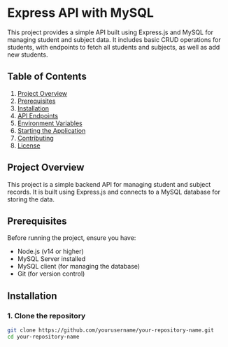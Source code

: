 # Express API with MySQL

This project provides a simple API built using Express.js and MySQL for managing student and subject data. It includes basic CRUD operations for students, with endpoints to fetch all students and subjects, as well as add new students.

## Table of Contents

1. [Project Overview](#project-overview)
2. [Prerequisites](#prerequisites)
3. [Installation](#installation)
4. [API Endpoints](#api-endpoints)
5. [Environment Variables](#environment-variables)
6. [Starting the Application](#starting-the-application)
7. [Contributing](#contributing)
8. [License](#license)

## Project Overview

This project is a simple backend API for managing student and subject records. It is built using Express.js and connects to a MySQL database for storing the data.

## Prerequisites

Before running the project, ensure you have:

- Node.js (v14 or higher)
- MySQL Server installed
- MySQL client (for managing the database)
- Git (for version control)

## Installation

### 1. Clone the repository

```bash
git clone https://github.com/yourusername/your-repository-name.git
cd your-repository-name
